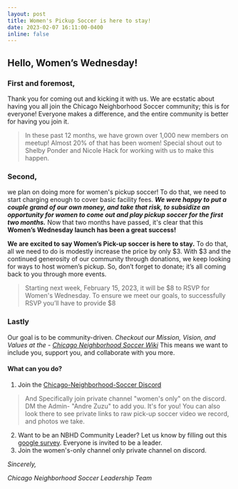 ```yaml
---
layout: post
title: Women's Pickup Soccer is here to stay!
date: 2023-02-07 16:11:00-0400
inline: false
---
```



## Hello, Women’s Wednesday! 



### **First and foremost**, 

Thank you for coming out and kicking it with us. We are ecstatic about having you all join the Chicago Neighborhood Soccer community; this is for everyone!  Everyone makes a difference, and the entire community is better for having you join it.  


> In these past 12 months, we have grown over 1,000 new members on meetup! Almost 20% of that has been women!  Special shout out to Shelby Ponder and Nicole Hack for working with us to make this happen.


### **Second**, 


we plan on doing more for women's pickup soccer!  To do that, we need to start charging enough to cover basic facility fees.  ***We were happy to put a couple grand of our own money, and take that risk, to subsidize an opportunity for women to come out and play pickup soccer for the first two months.***  Now that two months have passed, it's clear that this **Women’s Wednesday launch has been a great success!**  

**We are excited to say Women’s Pick-up soccer is here to stay.** To do that, all we need to do is modestly increase the price by only $3. With $3 and the continued generosity of our community through donations, we keep looking for ways to host women’s pickup. So, don’t forget to donate; it’s all coming back to you through more events.


>Starting next week, February 15, 2023, it will be $8 to RSVP for Women's Wednesday.  To ensure we meet our goals, to successfully RSVP you’ll have to provide $8 


### **Lastly** ###  


Our goal is to be community-driven. *Checkout our Mission, Vision, and Values at the - [Chicago Neighborhood Soccer Wiki](https://github.com/OpenFutbol/chicago-neighborhood-soccer/wiki)* This means we want to include you, support you, and collaborate with you more.  


#### What can you do? 

1. Join the [Chicago-Neighborhood-Soccer Discord](https://discord.gg/rhfCzz3Gfj)

> And Specifically join private channel "women's only" on the discord. DM the Admin- "Andre Zuzu" to add you. It's for you! You can also look there to see private links to raw pick-up soccer video we record, and photos we take. 

2. Want to be an NBHD Community Leader?  Let us know by filling out this [google survey](.https://docs.google.com/forms/d/18c6h3QUnWgfAu97f5767hQNEqfUNeE8Fwv5MiS8mGdk/viewform?edit_requested=true).  Everyone is invited to be a leader.
3. Join the women's-only channel only private channel on discord. 


*Sincerely,*

*Chicago Neighborhood Soccer Leadership Team*
